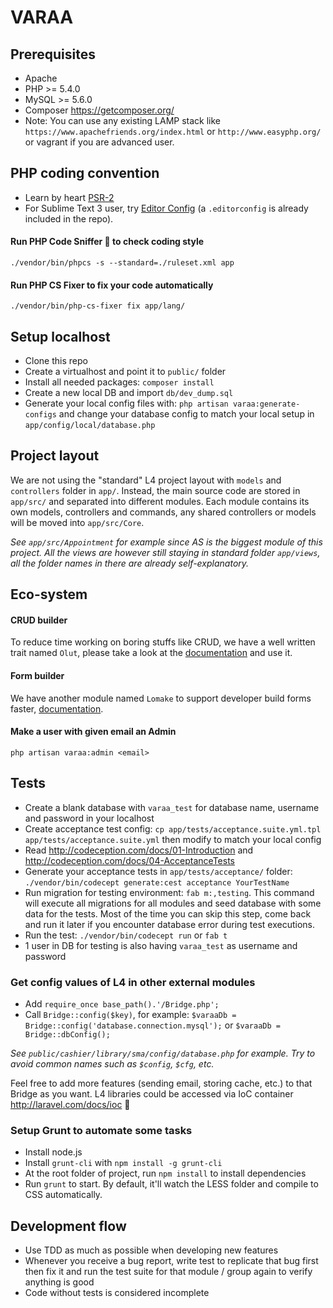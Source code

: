 # VARAA

## Prerequisites
- Apache
- PHP >= 5.4.0
- MySQL >= 5.6.0
- Composer https://getcomposer.org/
- Note: You can use any existing LAMP stack like
 `https://www.apachefriends.org/index.html`
  or `http://www.easyphp.org/` or vagrant if you are advanced user.

## PHP coding convention
- Learn by heart [PSR-2](http://www.php-fig.org/psr/psr-2/)
- For Sublime Text 3 user, try [Editor Config](http://editorconfig.org/)
(a `.editorconfig` is already included in the repo).

#### Run PHP Code Sniffer :gun: to check coding style
`./vendor/bin/phpcs -s --standard=./ruleset.xml app`

#### Run PHP CS Fixer to fix your code automatically
`./vendor/bin/php-cs-fixer fix app/lang/`

## Setup localhost
- Clone this repo
- Create a virtualhost and point it to `public/` folder
- Install all needed packages: `composer install`
- Create a new local DB and import `db/dev_dump.sql`
- Generate your local config files with: `php artisan varaa:generate-configs`
and change your database config to match your local setup in `app/config/local/database.php`

## Project layout
We are not using the "standard" L4 project layout with `models` and `controllers` folder in `app/`. Instead, the main source code are stored in `app/src/` and separated into different modules. Each module contains its own models, controllers and commands, any shared controllers or models will be moved into `app/src/Core`.

_See `app/src/Appointment` for example since AS is the biggest module of this project._
_All the views are however still staying in standard folder `app/views`, all the folder names in there are already self-explanatory._

## Eco-system

#### CRUD builder
To reduce time working on boring stuffs like CRUD, we have a well written trait named `Olut`, please take a look at the [documentation](app/src/Olut/README.md) and use it.

#### Form builder
We have another module named `Lomake` to support developer build forms faster, [documentation](app/src/Lomake/README.md).

#### Make a user with given email an Admin
`php artisan varaa:admin <email>`

## Tests
- Create a blank database with `varaa_test` for database name, username and password in your localhost
- Create acceptance test config: `cp app/tests/acceptance.suite.yml.tpl app/tests/acceptance.suite.yml` then modify to match your local config
- Read http://codeception.com/docs/01-Introduction and http://codeception.com/docs/04-AcceptanceTests
- Generate your acceptance tests in `app/tests/acceptance/` folder:
`./vendor/bin/codecept generate:cest acceptance YourTestName`
- Run migration for testing environment: `fab m:,testing`. This command will execute all migrations for all modules and seed database with some data for the tests. Most of the time you can skip this step, come back and run it later if you encounter database error during test executions.
- Run the test: `./vendor/bin/codecept run` or `fab t`
- 1 user in DB for testing is also having `varaa_test` as username and password


### Get config values of L4 in other external modules

- Add `require_once base_path().'/Bridge.php';`
- Call `Bridge::config($key)`, for example: `$varaaDb = Bridge::config('database.connection.mysql');` or `$varaaDb = Bridge::dbConfig();`

_See `public/cashier/library/sma/config/database.php` for example. Try to avoid common names such as `$config`, `$cfg`, etc._

Feel free to add more features (sending email, storing cache, etc.) to that Bridge as you want. L4 libraries could be accessed via IoC container http://laravel.com/docs/ioc :dancers:

### Setup Grunt to automate some tasks

- Install node.js
- Install `grunt-cli` with `npm install -g grunt-cli`
- At the root folder of project, run `npm install` to install dependencies
- Run `grunt` to start. By default, it'll watch the LESS folder and compile to
CSS automatically.


## Development flow

- Use TDD as much as possible when developing new features
- Whenever you receive a bug report, write test to replicate that bug first then fix it and run the test suite for that module / group again to verify anything is good
- Code without tests is considered incomplete
